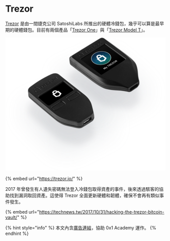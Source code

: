 # Trezor

[Trezor](https://trezor.io/?offer_id=12&aff_id=2378) 是由一間捷克公司 SatoshiLabs 所推出的硬體冷錢包，幾乎可以算是最早期的硬體錢包。目前有兩個產品「[Trezor One](https://shop.trezor.io/product/trezor-one-white?offer_id=14&aff_id=2378)」與「[Trezor Model T](https://shop.trezor.io/product/trezor-model-t?offer_id=15&aff_id=2378)」。

![&#x7531;&#x5DE6;&#x81F3;&#x53F3;-&#x300C;Trezor One&#x300D;&#x8207;&#x300C;Trezor Model T&#x300D;](../.gitbook/assets/image%20%284%29.png)

{% embed url="https://trezor.io/" %}

2017 年曾發生有人遺失密碼無法登入冷錢包取得資產的事件，後來透過駭客的協助找到漏洞取回資產。這使得 Trezor 全面更新硬體和韌體，確保不會再有類似事件發生。

{% embed url="https://technews.tw/2017/10/31/hacking-the-trezor-bitcoin-vault/" %}

{% hint style="info" %}
本文內含[廣告連結](https://shop.trezor.io/?offer_id=10&aff_id=2378)，協助 0x1 Academy 運作。
{% endhint %}

